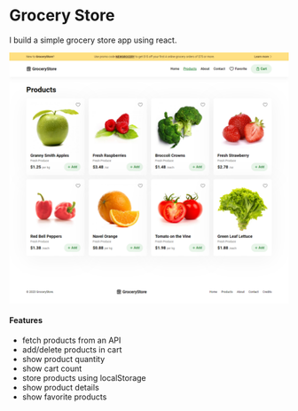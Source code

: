 # Grocery Store

I build a simple grocery store app using react.

![Alt text](/public/grocery-store.png)

#### Features

- fetch products from an API
- add/delete products in cart
- show product quantity
- show cart count
- store products using localStorage
- show product details
- show favorite products
